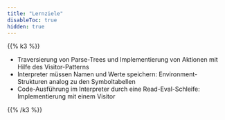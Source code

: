 ```yaml
---
title: "Lernziele"
disableToc: true
hidden: true
---
```


{{% k3 %}}

*   Traversierung von Parse-Trees und Implementierung von Aktionen mit Hilfe des Visitor-Patterns
*   Interpreter müssen Namen und Werte speichern: Environment-Strukturen analog zu den Symboltabellen
*   Code-Ausführung im Interpreter durch eine Read-Eval-Schleife: Implementierung mit einem Visitor

{{% /k3 %}}


